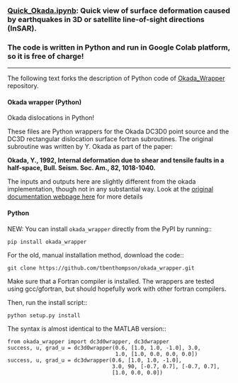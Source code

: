 ### [Quick_Okada.ipynb](https://colab.research.google.com/github/jiangyuinsar/okada_wrapper/blob/master/Quick_Okada.ipynb): Quick view of surface deformation caused by earthquakes in 3D or satellite line-of-sight directions (InSAR). 
### The code is written in Python and run in Google Colab platform, so it is free of charge! 








------------------------------------------------
The following text forks the description of Python code of [Okada_Wrapper](https://github.com/tbenthompson/okada_wrapper) repository. 

#### Okada wrapper (Python)

Okada dislocations in Python! 

These files are Python wrappers for the Okada DC3D0 point source
and the DC3D rectangular dislocation surface fortran subroutines. The original subroutine was 
written by Y. Okada as part of the paper:

**Okada, Y., 1992, Internal deformation due to shear and tensile faults in a half-space, Bull. Seism. Soc. Am., 82, 1018-1040.**

The inputs and outputs here are slightly different from the okada implementation,
though not in any substantial way. Look at the [original documentation webpage
here](http://www.bosai.go.jp/study/application/dc3d/DC3Dhtml_E.html) for more details

#### Python

NEW: You can install `okada_wrapper` directly from the PyPI by running::

```
pip install okada_wrapper
```

For the old, manual installation method, download the code::

```
git clone https://github.com/tbenthompson/okada_wrapper.git
```

Make sure that a Fortran compiler is installed. The wrappers are tested using gcc/gfortran, but should hopefully work with other fortran compilers.

Then, run the install script::

```
python setup.py install
```

The syntax is almost identical to the MATLAB version::

```
from okada_wrapper import dc3d0wrapper, dc3dwrapper
success, u, grad_u = dc3d0wrapper(0.6, [1.0, 1.0, -1.0], 3.0,
                                  1.0, [1.0, 0.0, 0.0, 0.0])
success, u, grad_u = dc3dwrapper(0.6, [1.0, 1.0, -1.0],
                                 3.0, 90, [-0.7, 0.7], [-0.7, 0.7],
                                 [1.0, 0.0, 0.0])                                      
